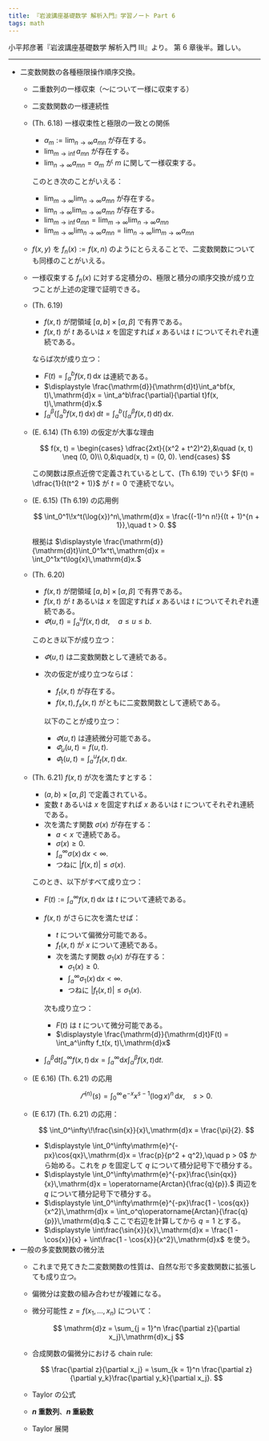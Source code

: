 ```yaml
---
title: 『岩波講座基礎数学 解析入門』学習ノート Part 6
tags: math
---
```


小平邦彦著『岩波講座基礎数学 解析入門 III』より。
第 6 章後半。難しい。

----

* 二変数関数の各種極限操作順序交換。
  * 二重数列の一様収束（～について一様に収束する）
  * 二変数関数の一様連続性
  * (Th. 6.18) 一様収束性と極限の一致との関係
    * $\displaystyle \alpha_m := \lim_{n\to\infty} a_{mn}$ が存在する。
    * $\displaystyle \lim_{m\to\inf} a_{mn}$ が存在する。
    * $\displaystyle \lim_{n\to\infty} a_{mn} = \alpha_m$ が $m$ に関して一様収束する。

    このとき次のことがいえる：
    * $\displaystyle \lim_{m\to\infty}\lim_{n\to\infty}a_{mn}$ が存在する。
    * $\displaystyle \lim_{n\to\infty}\lim_{m\to\infty}a_{mn}$ が存在する。
    * $\displaystyle \lim_{m\to\inf} a_{mn} = \lim_{m\to\infty}\lim_{n\to\infty}a_{mn}$
    * $\displaystyle \lim_{m\to\infty}\lim_{n\to\infty}a_{mn} = \lim_{n\to\infty}\lim_{m\to\infty}a_{mn}$
  * $f(x, y)$ を $f_n(x) := f(x, n)$ のようにとらえることで、二変数関数についても同様のことがいえる。
  * 一様収束する $f_n(x)$ に対する定積分の、極限と積分の順序交換が成り立つことが上述の定理で証明できる。
  * (Th. 6.19)
    * $f(x, t)$ が閉領域 ${[a, b]} \times {[\alpha, \beta]}$ で有界である。
    * $f(x, t)$ が $t$ あるいは $x$ を固定すれば $x$ あるいは $t$ についてそれぞれ連続である。

    ならば次が成り立つ：
    * $\displaystyle F(t) = \int_a^bf(x, t)\,\mathrm{d}x$ は連続である。
    * $\displaystyle \frac{\mathrm{d}}{\mathrm{d}t}\int_a^bf(x, t)\,\mathrm{d}x = \int_a^b\frac{\partial}{\partial t}f(x, t)\,\mathrm{d}x.$
    * $\displaystyle \int_\alpha^\beta\left(\int_a^bf(x, t)\,\mathrm{d}x\right)\,\mathrm{d}t = \int_a^b\left(\int_\alpha^\beta f(x, t)\,\mathrm{d}t\right)\,\mathrm{d}x.$
  * (E. 6.14) (Th 6.19) の仮定が大事な理由

    $$
    f(x, t) = \begin{cases}
    \dfrac{2xt}{(x^2 + t^2)^2},&\quad (x, t) \neq (0, 0)\\
    0,&\quad(x, t) = (0, 0).
    \end{cases}
    $$

    この関数は原点近傍で定義されているとして、(Th 6.19) でいう $F(t) = \dfrac{1}{t(t^2 + 1)}$ が $t = 0$ で連続でない。
  * (E. 6.15) (Th 6.19) の応用例

    $$
    \int_0^1\!x^t(\log{x})^n\,\mathrm{d}x = \frac{(-1)^n n!}{(t + 1)^{n + 1}},\quad t > 0.
    $$

    根拠は $\displaystyle \frac{\mathrm{d}}{\mathrm{d}t}\int_0^1x^t\,\mathrm{d}x = \int_0^1x^t\log{x}\,\mathrm{d}x.$
  * (Th. 6.20)
    * $f(x, t)$ が閉領域 ${[a, b]} \times {[\alpha, \beta]}$ で有界である。
    * $f(x, t)$ が $t$ あるいは $x$ を固定すれば $x$ あるいは $t$ についてそれぞれ連続である。
    * $\displaystyle \varPhi(u, t) = \int_a^uf(x, t)\,\mathrm{d}t,\quad a \le u \le b.$

    このとき以下が成り立つ：
    * $\varPhi(u, t)$ は二変数関数として連続である。
    * 次の仮定が成り立つならば：
      * $f_t(x, t)$ が存在する。
      * $f(x, t), f_x(x, t)$ がともに二変数関数として連続である。

      以下のことが成り立つ：
      * $\varPhi(u, t)$ は連続微分可能である。
      * $\varPhi_u(u, t) = f(u, t).$
      * $\displaystyle \varPhi_t(u, t) = \int_a^uf_t(x, t)\,\mathrm{d}x.$
  * (Th. 6.21) $f(x, t)$ が次を満たすとする：
    * $(a, b) \times {[\alpha, \beta]}$ で定義されている。
    * 変数 $t$ あるいは $x$ を固定すれば $x$ あるいは $t$ についてそれぞれ連続である。
    * 次を満たす関数 $\sigma(x)$ が存在する：
      * $a < x$ で連続である。
      * $\sigma(x) \ge 0.$
      * $\displaystyle \int_a^\infty\sigma(x)\,\mathrm{d}x < \infty.$
      * つねに $\lvert f(x, t)\rvert \le \sigma(x).$

    このとき、以下がすべて成り立つ：
    * $\displaystyle F(t) := \int_a^\infty f(x, t)\,\mathrm{d}x$ は $t$ について連続である。
    * $f(x, t)$ がさらに次を満たせば：
      * $t$ について偏微分可能である。
      * $f_t(x, t)$ が $x$ について連続である。
      * 次を満たす関数 $\sigma_1(x)$ が存在する：
        * $\sigma_1(x) \ge 0.$
        * $\displaystyle \int_a^\infty\sigma_1(x)\,\mathrm{d}x < \infty.$
        * つねに $\lvert f_t(x, t)\rvert \le \sigma_1(x).$

      次も成り立つ：
      * $F(t)$ は $t$ について微分可能である。
      * $\displaystyle \frac{\mathrm{d}}{\mathrm{d}t}F(t) = \int_a^\infty f_t(x, t)\,\mathrm{d}x$
    * $\displaystyle \int_\alpha^\beta\mathrm{d}t\int_a^\infty f(x, t)\,\mathrm{d}x = \int_a^\infty \mathrm{d}x\int_\alpha^\beta f(x, t)\mathrm{d}t.$
  * (E 6.16) (Th. 6.21) の応用

    $$
    \varGamma^{(n)}(s) = \int_0^\infty\!\mathrm{e}^{-x} x^{s-1}(\log{x})^n\,\mathrm{d}x,\quad s > 0.
    $$

  * (E 6.17) (Th. 6.21) の応用：

    $$
    \int_0^\infty\!\frac{\sin{x}}{x}\,\mathrm{d}x = \frac{\pi}{2}.
    $$

    * $\displaystyle \int_0^\infty\mathrm{e}^{-px}\cos{qx}\,\mathrm{d}x = \frac{p}{p^2 + q^2},\quad p > 0$ から始める。これを $p$ を固定して $q$ について積分記号下で積分する。
    * $\displaystyle \int_0^\infty\mathrm{e}^{-px}\frac{\sin{qx}}{x}\,\mathrm{d}x = \operatorname{Arctan}{\frac{q}{p}}.$ 両辺を $q$ について積分記号下で積分する。
    * $\displaystyle \int_0^\infty\mathrm{e}^{-px}\frac{1 - \cos{qx}}{x^2}\,\mathrm{d}x = \int_o^q\operatorname{Arctan}{\frac{q}{p}}\,\mathrm{d}q.$ ここで右辺を計算してから $q = 1$ とする。
    * $\displaystyle \int\frac{\sin{x}}{x}\,\mathrm{d}x = \frac{1 - \cos{x}}{x} + \int\frac{1 - \cos{x}}{x^2}\,\mathrm{d}x$ を使う。
* 一般の多変数関数の微分法
  * これまで見てきた二変数関数の性質は、自然な形で多変数関数に拡張しても成り立つ。
  * 偏微分は変数の組み合わせが複雑になる。
  * 微分可能性 $z = f(x_1, \dotsc, x_n)$ について：

    $$
    \mathrm{d}z = \sum_{j = 1}^n \frac{\partial z}{\partial x_j}\,\mathrm{d}x_j
    $$

  * 合成関数の偏微分における chain rule:

    $$
    \frac{\partial z}{\partial x_j} = \sum_{k = 1}^n \frac{\partial z}{\partial y_k}\frac{\partial y_k}{\partial x_j}.
    $$

  * Taylor の公式
  * **$n$ 重数列**、**$n$ 重級数**
  * Taylor 展開
